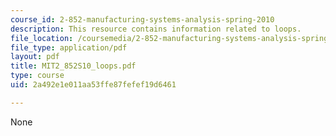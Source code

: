```yaml
---
course_id: 2-852-manufacturing-systems-analysis-spring-2010
description: This resource contains information related to loops.
file_location: /coursemedia/2-852-manufacturing-systems-analysis-spring-2010/2a492e1e011aa53ffe87fefef19d6461_MIT2_852S10_loops.pdf
file_type: application/pdf
layout: pdf
title: MIT2_852S10_loops.pdf
type: course
uid: 2a492e1e011aa53ffe87fefef19d6461

---
```

None